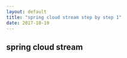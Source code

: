 ```yaml
---
layout: default
title: "spring cloud stream step by step 1"
date: 2017-10-19
---
```


## spring cloud stream

